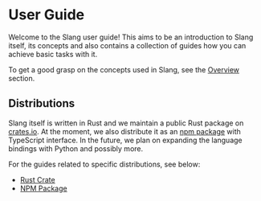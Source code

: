 # User Guide

Welcome to the Slang user guide! This aims to be an introduction to Slang itself, its concepts and also contains a collection of guides how you can achieve basic tasks with it.

To get a good grasp on the concepts used in Slang, see the [Overview](./overview.md) section.

## Distributions

Slang itself is written in Rust and we maintain a public Rust package on [crates.io](https://crates.io/crates/slang_solidity). At the moment, we also distribute it as an [npm package](https://www.npmjs.com/package/@nomicfoundation/slang) with TypeScript interface. In the future, we plan on expanding the language bindings with Python and possibly more.

For the guides related to specific distributions, see below:

-   [Rust Crate](./rust-crate/index.md)
-   [NPM Package](./npm-package/index.md)
